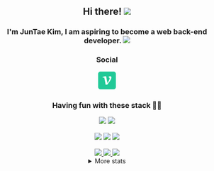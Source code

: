 <div align="center">
  <h2>Hi there! <img src="https://user-images.githubusercontent.com/42378118/110234147-e3259600-7f4e-11eb-95be-0c4047144dea.gif" width="30"></h2>
  <h3>I'm JunTae Kim, I am aspiring to become a web back-end developer.
    <img src="https://emojis.slackmojis.com/emojis/images/1588315024/8823/hyperkitty.gif?1588315024" width="30" />
  </h3>
  <h3>Social</h3>
  <a target="_blank" href="https://velog.io/@juntae_94">
    <img src="icons/velog.svg" width="40" />
  </a>
  <br>

  <h3>Having fun with these stack 🧑‍💻</h3>
  <div>
    <img src="https://img.shields.io/badge/java%20-%23F05033.svg?&style=for-the-badge&logo=java&logoColor=white"/>
    <img src="https://img.shields.io/badge/spring%20-%236DB33F.svg?&style=for-the-badge&logo=spring&logoColor=white"/>
  </div>
  
  <br>
  
  <div>
    <img src="https://img.shields.io/badge/git%20-%23F05033.svg?&style=for-the-badge&logo=git&logoColor=white"/>
    <img src="https://img.shields.io/badge/github%20-%23181717.svg?&style=for-the-badge&logo=github&logoColor=white"/>
    <img src="https://img.shields.io/badge/jira%20-%230052CC.svg?&style=for-the-badge&logo=jirasoftware&logoColor=white"/>
  </div>

  <br>

<!-- Git -->
  <div>
    <a href="https://github.com/JunTaeINC">
    <img src="https://github-profile-summary-cards.vercel.app/api/cards/stats?username=JunTaeINC&theme=dracula" width="32.5%">
    <img src="https://github-profile-summary-cards.vercel.app/api/cards/repos-per-language?username=JunTaeINC&theme=dracula" width="32.5%">
    <img src="https://github-profile-summary-cards.vercel.app/api/cards/most-commit-language?username=JunTaeINC&theme=dracula" width="32.5%">
    </a>
  </div>
  
  <details>
  <summary>More stats</summary>
  <img src="https://github-profile-summary-cards.vercel.app/api/cards/profile-details?username=JunTaeINC&theme=dracula">
  </details>
</div>

